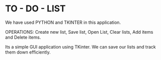 # TO - DO - LIST
We have used PYTHON and TKINTER in this application.

OPERATIONS:
Create new list, Save list, Open List, Clear lists, Add items and Delete items.

Its a simple GUI application using TKinter. We can save our lists and track them down efficiently.
